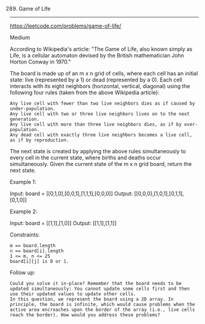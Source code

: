 289. Game of Life
------------------------------------------------------------
https://leetcode.com/problems/game-of-life/

Medium

According to Wikipedia's article: "The Game of Life, also known simply as Life, is a cellular automaton devised by the British mathematician John Horton Conway in 1970."

The board is made up of an m x n grid of cells, where each cell has an initial state: live (represented by a 1) or dead (represented by a 0). Each cell interacts with its eight neighbors (horizontal, vertical, diagonal) using the following four rules (taken from the above Wikipedia article):

    Any live cell with fewer than two live neighbors dies as if caused by under-population.
    Any live cell with two or three live neighbors lives on to the next generation.
    Any live cell with more than three live neighbors dies, as if by over-population.
    Any dead cell with exactly three live neighbors becomes a live cell, as if by reproduction.

The next state is created by applying the above rules simultaneously to every cell in the current state, where births and deaths occur simultaneously. Given the current state of the m x n grid board, return the next state.

 

Example 1:

Input: board = [[0,1,0],[0,0,1],[1,1,1],[0,0,0]]
Output: [[0,0,0],[1,0,1],[0,1,1],[0,1,0]]

Example 2:

Input: board = [[1,1],[1,0]]
Output: [[1,1],[1,1]]

 

Constraints:

    m == board.length
    n == board[i].length
    1 <= m, n <= 25
    board[i][j] is 0 or 1.

 

Follow up:

    Could you solve it in-place? Remember that the board needs to be updated simultaneously: You cannot update some cells first and then use their updated values to update other cells.
    In this question, we represent the board using a 2D array. In principle, the board is infinite, which would cause problems when the active area encroaches upon the border of the array (i.e., live cells reach the border). How would you address these problems?

